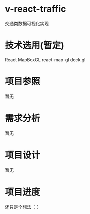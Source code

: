 # v-react-traffic
交通类数据可视化实现
# 技术选用(暂定)
React
MapBoxGL
react-map-gl
deck.gl
# 项目参照
暂无
# 需求分析
暂无
# 项目设计
暂无
# 项目进度
还只是个想法 ：）
